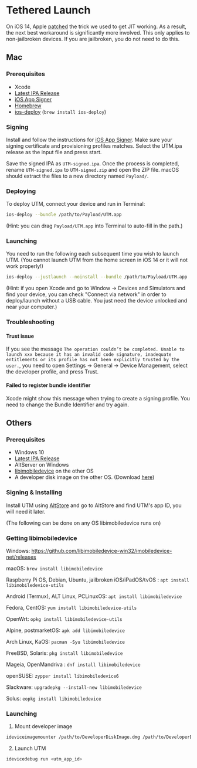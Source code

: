 # Tethered Launch

On iOS 14, Apple [patched][1] the trick we used to get JIT working. As a result, the next best workaround is significantly more involved. This only applies to non-jailbroken devices. If you are jailbroken, you do not need to do this.

## Mac

### Prerequisites

* Xcode
* [Latest IPA Release][3]
* [iOS App Signer][4]
* [Homebrew][2]
* [ios-deploy][5] (`brew install ios-deploy`)

### Signing

Install and follow the instructions for [iOS App Signer][4]. Make sure your signing certificate and provisioning profiles matches. Select the UTM.ipa release as the input file and press start.

Save the signed IPA as `UTM-signed.ipa`. Once the process is completed, rename `UTM-signed.ipa` to `UTM-signed.zip` and open the ZIP file. macOS should extract the files to a new directory named `Payload/`.

### Deploying

To deploy UTM, connect your device and run in Terminal:

```sh
ios-deploy --bundle /path/to/Payload/UTM.app
```

(Hint: you can drag `Payload/UTM.app` into Terminal to auto-fill in the path.)

### Launching

You need to run the following each subsequent time you wish to launch UTM. (You cannot launch UTM from the home screen in iOS 14 or it will not work properly!)

```sh
ios-deploy --justlaunch --noinstall --bundle /path/to/Payload/UTM.app
```

(Hint: if you open Xcode and go to Window -> Devices and Simulators and find your device, you can check "Connect via network" in order to deploy/launch without a USB cable. You just need the device unlocked and near your computer.)

### Troubleshooting

#### Trust issue

If you see the message `The operation couldn’t be completed. Unable to launch xxx because it has an invalid code signature, inadequate entitlements or its profile has not been explicitly trusted by the user.`, you need to open Settings -> General -> Device Management, select the developer profile, and press Trust.

#### Failed to register bundle identifier

Xcode might show this message when trying to create a signing profile. You need to change the Bundle Identifier and try again.

[1]: https://github.com/utmapp/UTM/issues/397
[2]: https://brew.sh
[3]: https://github.com/utmapp/UTM/releases
[4]: https://dantheman827.github.io/ios-app-signer/
[5]: https://github.com/ios-control/ios-deploy

## Others

### Prerequisites

- Windows 10
- [Latest IPA Release][3]
- AltServer on Windows
- [libimobiledevice](https://github.com/libimobiledevice/libimobiledevice) on the other OS
- A developer disk image on the other OS. (Download [here](https://github.com/xushuduo/Xcode-iOS-Developer-Disk-Image/releases))

### Signing & Installing

Install UTM using [AltStore](https://altstore.io) and go to AltStore and find UTM's app ID, you will need it later.

(The following can be done on any OS libimobiledevice runs on)
### Getting libimobiledevice

Windows: https://github.com/libimobiledevice-win32/imobiledevice-net/releases

macOS: `brew install libimobiledevice`

Raspberry Pi OS, Debian, Ubuntu, jailbroken iOS/iPadOS/tvOS : `apt install libimobiledevice-utils`

Android (Termux), ALT Linux, PCLinuxOS: `apt install libimobiledevice`

Fedora, CentOS: `yum install libimobiledevice-utils`

OpenWrt: `opkg install libimobiledevice-utils`

Alpine, postmarketOS: `apk add libimobiledevice`

Arch Linux, KaOS: `pacman -Syu libimobiledevice`

FreeBSD, Solaris: `pkg install libimobiledevice`

Mageia, OpenMandriva : `dnf install libimobiledevice`

openSUSE: `zypper install libimobiledevice6`

Slackware: `upgradepkg --install-new libimobiledevice`

Solus: `eopkg install libimobiledevice`
### Launching

1. Mount developer image
```sh
ideviceimagemounter /path/to/DeveloperDiskImage.dmg /path/to/DeveloperDiskImage.dmg.signature
```
2. Launch UTM
```sh
idevicedebug run <utm_app_id>
```
